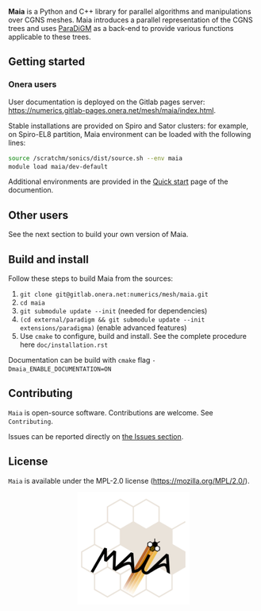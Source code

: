 **Maia** is a Python and C++ library for parallel algorithms and manipulations over CGNS meshes. Maia introduces a parallel representation of the CGNS trees and uses [ParaDiGM](https://gitlab.onera.net/numerics/mesh/paradigm/) as a back-end to provide various functions applicable to these trees.

## Getting started ##

### Onera users 
User documentation is deployed on the Gitlab pages server: https://numerics.gitlab-pages.onera.net/mesh/maia/index.html.

Stable installations are provided on Spiro and Sator clusters: for example, on Spiro-EL8 partition, Maia environment can be loaded with the following lines:

```bash
source /scratchm/sonics/dist/source.sh --env maia
module load maia/dev-default
```

Additional environments are provided in the [Quick start](https://numerics.gitlab-pages.onera.net/mesh/maia/quick_start.html) page of the documention.

## Other users 

See the next section to build your own version of Maia.

## Build and install ##

Follow these steps to build Maia from the sources:

1. `git clone git@gitlab.onera.net:numerics/mesh/maia.git`
2. `cd maia`
3. `git submodule update --init` (needed for dependencies)
4. `(cd external/paradigm && git submodule update --init extensions/paradigma)` (enable advanced features)
5. Use `cmake` to configure, build and install. See the complete procedure here `doc/installation.rst`

Documentation can be build with `cmake` flag `-Dmaia_ENABLE_DOCUMENTATION=ON`

## Contributing ##
`Maia` is open-source software. Contributions are welcome. See `Contributing`.

Issues can be reported directly on [the Issues section](https://gitlab.onera.net/numerics/mesh/maia/-/issues).

## License ##
`Maia` is available under the MPL-2.0 license (https://mozilla.org/MPL/2.0/).

<p align="center">
  <img src="./doc/_static/logo_maia.svg" alt='logo-maia' width=45%>
</p>